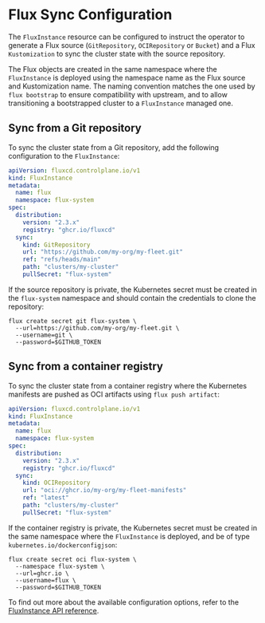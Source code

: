 # Flux Sync Configuration

The `FluxInstance` resource can be configured to instruct the operator to generate
a Flux source (`GitRepository`, `OCIRepository` or `Bucket`) and a Flux `Kustomization`
to sync the cluster state with the source repository.

The Flux objects are created in the same namespace where the `FluxInstance` is deployed
using the namespace name as the Flux source and Kustomization name. The naming convention
matches the one used by `flux bootstrap` to ensure compatibility with upstream, and
to allow transitioning a bootstrapped cluster to a `FluxInstance` managed one.

## Sync from a Git repository

To sync the cluster state from a Git repository, add the following configuration to the `FluxInstance`:

```yaml
apiVersion: fluxcd.controlplane.io/v1
kind: FluxInstance
metadata:
  name: flux
  namespace: flux-system
spec:
  distribution:
    version: "2.3.x"
    registry: "ghcr.io/fluxcd"
  sync:
    kind: GitRepository
    url: "https://github.com/my-org/my-fleet.git"
    ref: "refs/heads/main"
    path: "clusters/my-cluster"
    pullSecret: "flux-system"
```

If the source repository is private, the Kubernetes secret must be created in the `flux-system` namespace
and should contain the credentials to clone the repository:

```shell
flux create secret git flux-system \
  --url=https://github.com/my-org/my-fleet.git \
  --username=git \
  --password=$GITHUB_TOKEN
```

## Sync from a container registry

To sync the cluster state from a container registry where the Kubernetes manifests
are pushed as OCI artifacts using `flux push artifact`:

```yaml
apiVersion: fluxcd.controlplane.io/v1
kind: FluxInstance
metadata:
  name: flux
  namespace: flux-system
spec:
  distribution:
    version: "2.3.x"
    registry: "ghcr.io/fluxcd"
  sync:
    kind: OCIRepository
    url: "oci://ghcr.io/my-org/my-fleet-manifests"
    ref: "latest"
    path: "clusters/my-cluster"
    pullSecret: "flux-system"
```

If the container registry is private, the Kubernetes secret must be created
in the same namespace where the `FluxInstance` is deployed,
and be of type `kubernetes.io/dockerconfigjson`:

```shell
flux create secret oci flux-system \
  --namespace flux-system \
  --url=ghcr.io \
  --username=flux \
  --password=$GITHUB_TOKEN
```

To find out more about the available configuration options, refer to the
[FluxInstance API reference](fluxinstance.md).
